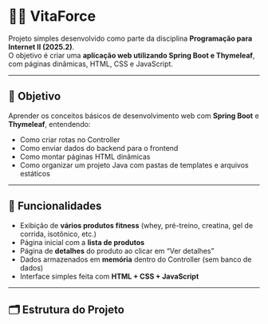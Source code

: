 # 🏋️‍♂️ VitaForce

Projeto simples desenvolvido como parte da disciplina **Programação para Internet II (2025.2)**.  
O objetivo é criar uma **aplicação web utilizando Spring Boot e Thymeleaf**, com páginas dinâmicas, HTML, CSS e JavaScript.

---

## 🎯 Objetivo
Aprender os conceitos básicos de desenvolvimento web com **Spring Boot** e **Thymeleaf**, entendendo:
- Como criar rotas no Controller
- Como enviar dados do backend para o frontend
- Como montar páginas HTML dinâmicas
- Como organizar um projeto Java com pastas de templates e arquivos estáticos

---

## 🧩 Funcionalidades

- Exibição de **vários produtos fitness** (whey, pré-treino, creatina, gel de corrida, isotônico, etc.)
- Página inicial com a **lista de produtos**
- Página de **detalhes** do produto ao clicar em “Ver detalhes”
- Dados armazenados em **memória** dentro do Controller (sem banco de dados)
- Interface simples feita com **HTML + CSS + JavaScript**

---

## 🗂️ Estrutura do Projeto

